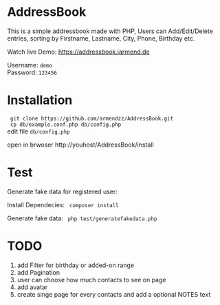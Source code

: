 # AddressBook
This is a simple addressbook made with PHP, Users can Add/Edit/Delete entries, sorting by Firstname, Lastname, City, Phone, Birthday etc.  

Watch live Demo: https://addressbook.iarmend.de   
   
Username: ```demo```   
Password: ```123456```   


# Installation

``` git clone https://github.com/armendzz/AddressBook.git```  
``` cp db/example.conf.php db/config.php```  
edit file ``` db/config.php ```  
  
open in brwoser http://youhost/AddressBook/install

# Test

Generate fake data for registered user:

Install Dependecies:
``` composer install```

Generate fake data:
``` php test/generatefakedata.php```


# TODO

1. add Filter for birthday or added-on range
2. add Pagination   
3. user can choose how much contacts to see on page  
4. add avatar
5. create singe page for every contacts and add a optional NOTES text
